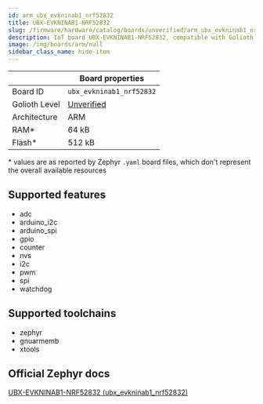 ```yaml
---
id: arm_ubx_evkninab1_nrf52832
title: UBX-EVKNINAB1-NRF52832
slug: /firmware/hardware/catalog/boards/unverified/arm_ubx_evkninab1_nrf52832
description: IoT board UBX-EVKNINAB1-NRF52832, compatible with Golioth at unverified level.
image: /img/boards/arm/null
sidebar_class_name: hide-item
---
```


[//]: # (This is an auto-generated file, do not edit! Changes to it will be lost upon re-generation)



|                | Board properties     |
| -------------  | -------------------- |
| Board ID       | `ubx_evkninab1_nrf52832` |
| Golioth Level  | [Unverified](/firmware/hardware#unverified-boards) |
| Architecture   | ARM |
| RAM*           | 64 kB |
| Flash*         | 512 kB |

\* values are as reported by Zephyr `.yaml` board files, which don't represent the overall available resources



## Supported features

* adc
* arduino_i2c
* arduino_spi
* gpio
* counter
* nvs
* i2c
* pwm
* spi
* watchdog

## Supported toolchains

* zephyr
* gnuarmemb
* xtools

## Official Zephyr docs

[UBX-EVKNINAB1-NRF52832 (ubx_evkninab1_nrf52832)](https://docs.zephyrproject.org/3.6.0/boards/arm/ubx_evkninab1_nrf52832/doc/index.html)
